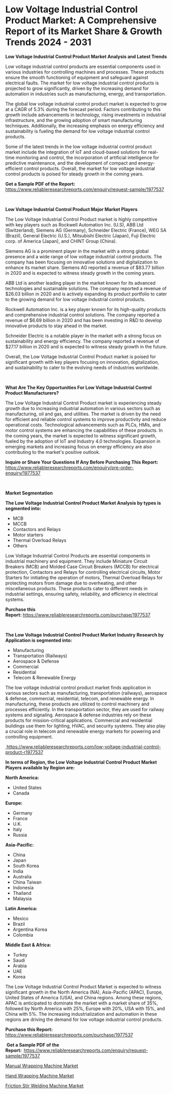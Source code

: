 <p><h1>Low Voltage Industrial Control Product Market: A Comprehensive Report of its Market Share & Growth Trends 2024 - 2031</h1></p><p><strong>Low Voltage Industrial Control Product Market Analysis and Latest Trends</strong></p>
<p><p>Low voltage industrial control products are essential components used in various industries for controlling machines and processes. These products ensure the smooth functioning of equipment and safeguard against electrical faults. The market for low voltage industrial control products is projected to grow significantly, driven by the increasing demand for automation in industries such as manufacturing, energy, and transportation.</p><p>The global low voltage industrial control product market is expected to grow at a CAGR of 5.3% during the forecast period. Factors contributing to this growth include advancements in technology, rising investments in industrial infrastructure, and the growing adoption of smart manufacturing techniques. Additionally, the increasing emphasis on energy efficiency and sustainability is fueling the demand for low voltage industrial control products.</p><p>Some of the latest trends in the low voltage industrial control product market include the integration of IoT and cloud-based solutions for real-time monitoring and control, the incorporation of artificial intelligence for predictive maintenance, and the development of compact and energy-efficient control products. Overall, the market for low voltage industrial control products is poised for steady growth in the coming years.</p></p>
<p><strong>Get a Sample PDF of the Report:&nbsp;</strong> <a href="https://www.reliableresearchreports.com/enquiry/request-sample/1977537">https://www.reliableresearchreports.com/enquiry/request-sample/1977537</a></p>
<p>&nbsp;</p>
<p><strong>Low Voltage Industrial Control Product Major Market Players</strong></p>
<p><p>The Low Voltage Industrial Control Product market is highly competitive with key players such as Rockwell Automation Inc. (U.S), ABB Ltd (Switzerland), Siemens AG (Germany), Schneider Electric (France), WEG SA (Brazil), General Electric (U.S.), Mitsubishi Electric (Japan), Fuji Electric corp. of America (Japan), and CHINT Group (China).</p><p>Siemens AG is a prominent player in the market with a strong global presence and a wide range of low voltage industrial control products. The company has been focusing on innovative solutions and digitalization to enhance its market share. Siemens AG reported a revenue of $83.77 billion in 2020 and is expected to witness steady growth in the coming years.</p><p>ABB Ltd is another leading player in the market known for its advanced technologies and sustainable solutions. The company reported a revenue of $26.03 billion in 2020 and is actively expanding its product portfolio to cater to the growing demand for low voltage industrial control products.</p><p>Rockwell Automation Inc. is a key player known for its high-quality products and comprehensive industrial control solutions. The company reported a revenue of $6.69 billion in 2020 and has been investing in R&D to develop innovative products to stay ahead in the market.</p><p>Schneider Electric is a notable player in the market with a strong focus on sustainability and energy efficiency. The company reported a revenue of $27.17 billion in 2020 and is expected to witness steady growth in the future.</p><p>Overall, the Low Voltage Industrial Control Product market is poised for significant growth with key players focusing on innovation, digitalization, and sustainability to cater to the evolving needs of industries worldwide.</p></p>
<p>&nbsp;</p>
<p><strong>What Are The Key Opportunities For Low Voltage Industrial Control Product Manufacturers?</strong></p>
<p><p>The Low Voltage Industrial Control Product market is experiencing steady growth due to increasing industrial automation in various sectors such as manufacturing, oil and gas, and utilities. The market is driven by the need for efficient and reliable control systems to improve productivity and reduce operational costs. Technological advancements such as PLCs, HMIs, and motor control systems are enhancing the capabilities of these products. In the coming years, the market is expected to witness significant growth, fueled by the adoption of IoT and Industry 4.0 technologies. Expansion in emerging markets and increasing focus on energy efficiency are also contributing to the market's positive outlook.</p></p>
<p><strong>Inquire or Share Your Questions If Any Before Purchasing This Report:</strong> <a href="https://www.reliableresearchreports.com/enquiry/pre-order-enquiry/1977537">https://www.reliableresearchreports.com/enquiry/pre-order-enquiry/1977537</a></p>
<p>&nbsp;</p>
<p><strong>Market Segmentation</strong></p>
<p><strong>The Low Voltage Industrial Control Product Market Analysis by types is segmented into:</strong></p>
<p><ul><li>MCB</li><li>MCCB</li><li>Contactors and Relays</li><li>Motor starters</li><li>Thermal Overload Relays</li><li>Others</li></ul></p>
<p><p>Low Voltage Industrial Control Products are essential components in industrial machinery and equipment. They include Miniature Circuit Breakers (MCB) and Molded Case Circuit Breakers (MCCB) for electrical protection, Contactors and Relays for controlling electrical circuits, Motor Starters for initiating the operation of motors, Thermal Overload Relays for protecting motors from damage due to overheating, and other miscellaneous products. These products cater to different needs in industrial settings, ensuring safety, reliability, and efficiency in electrical systems.</p></p>
<p><strong>Purchase this Report:&nbsp;</strong><a href="https://www.reliableresearchreports.com/purchase/1977537">https://www.reliableresearchreports.com/purchase/1977537</a></p>
<p>&nbsp;</p>
<p><strong>The Low Voltage Industrial Control Product Market Industry Research by Application is segmented into:</strong></p>
<p><ul><li>Manufacturing</li><li>Transportation (Railways)</li><li>Aerospace & Defense</li><li>Commercial</li><li>Residential</li><li>Telecom & Renewable Energy</li></ul></p>
<p><p>The low voltage industrial control product market finds application in various sectors such as manufacturing, transportation (railways), aerospace & defense, commercial, residential, telecom, and renewable energy. In manufacturing, these products are utilized to control machinery and processes efficiently. In the transportation sector, they are used for railway systems and signaling. Aerospace & defense industries rely on these products for mission-critical applications. Commercial and residential buildings use them for lighting, HVAC, and security systems. They also play a crucial role in telecom and renewable energy markets for powering and controlling equipment.</p></p>
<p><a href="https://www.reliableresearchreports.com/low-voltage-industrial-control-product-r1977537">&nbsp;https://www.reliableresearchreports.com/low-voltage-industrial-control-product-r1977537</a></p>
<p><strong>In terms of Region, the Low Voltage Industrial Control Product Market Players available by Region are:</strong></p>
<p>
    <p> <strong> North America: </strong>
        <ul>
            <li>United States</li>
            <li>Canada</li>
        </ul>
        </p> 
    <p> <strong> Europe: </strong>
        <ul>
            <li>Germany</li>
            <li>France</li>
            <li>U.K.</li>
            <li>Italy</li>
            <li>Russia</li>
        </ul>
        </p> 
    <p> <strong> Asia-Pacific: </strong>
        <ul>
            <li>China</li>
            <li>Japan</li>
            <li>South Korea</li>
            <li>India</li>
            <li>Australia</li>
            <li>China Taiwan</li>
            <li>Indonesia</li>
            <li>Thailand</li>
            <li>Malaysia</li>
        </ul>
        </p> 
    <p> <strong> Latin America: </strong>
        <ul>
            <li>Mexico</li>
            <li>Brazil</li>
            <li>Argentina Korea</li>
            <li>Colombia</li>
        </ul>
        </p> 
    <p> <strong> Middle East & Africa: </strong>
        <ul>
            <li>Turkey</li>
            <li>Saudi</li>
            <li>Arabia</li>
            <li>UAE</li>
            <li>Korea</li>
        </ul>
    </p>
    </p>
<p><p>The Low Voltage Industrial Control Product Market is expected to witness significant growth in the North America (NA), Asia-Pacific (APAC), Europe, United States of America (USA), and China regions. Among these regions, APAC is anticipated to dominate the market with a market share of 35%, followed by North America with 25%, Europe with 20%, USA with 15%, and China with 5%. The increasing industrialization and automation in these regions are driving the demand for low voltage industrial control products.</p></p>
<p><strong>Purchase this Report: </strong><a href="https://www.reliableresearchreports.com/purchase/1977537">https://www.reliableresearchreports.com/purchase/1977537</a></p>
<p>&nbsp;<strong>Get a Sample PDF of the Report:&nbsp;&nbsp;</strong><a href="https://www.reliableresearchreports.com/enquiry/request-sample/1977537">https://www.reliableresearchreports.com/enquiry/request-sample/1977537</a></p>
<p><strong></strong></p>
<p><p><a href="https://github.com/sarohimweaach77/Market-Research-Report-List-1/blob/main/manual-wrapping-machine-market.md">Manual Wrapping Machine Market</a></p><p><a href="https://github.com/ajiariaa/Market-Research-Report-List-1/blob/main/hand-wrapping-machine-market.md">Hand Wrapping Machine Market</a></p><p><a href="https://github.com/niyotibauri9/Market-Research-Report-List-1/blob/main/friction-stir-welding-machine-market.md">Friction Stir Welding Machine Market</a></p></p>